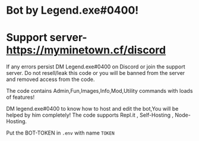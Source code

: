 # Bot by Legend.exe#0400!
# Support server- https://myminetown.cf/discord

 If any errors persist DM Legend.exe#0400 on Discord or join the support server.
Do not resell/leak this code or you will be banned from the server and removed access from the code.

The code contains Admin,Fun,Images,Info,Mod,Utility commands with loads of features!

DM legend.exe#0400 to know how to host and edit the bot,You will be helped by him completely!
The code supports Repl.it , Self-Hosting , Node-Hosting.

Put the BOT-TOKEN in `.env` with name `TOKEN`
